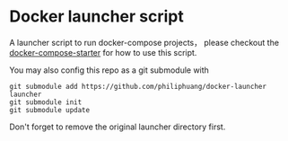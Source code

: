 # Docker launcher script
A launcher script to run docker-compose projects， please checkout the [docker\-compose\-starter](https://github.com/philiphuang/docker-compose-starter) for how to use this script.

You may also config this repo as a git submodule with
```
git submodule add https://github.com/philiphuang/docker-launcher launcher
git submodule init
git submodule update
```
Don't forget to remove the original launcher directory first.